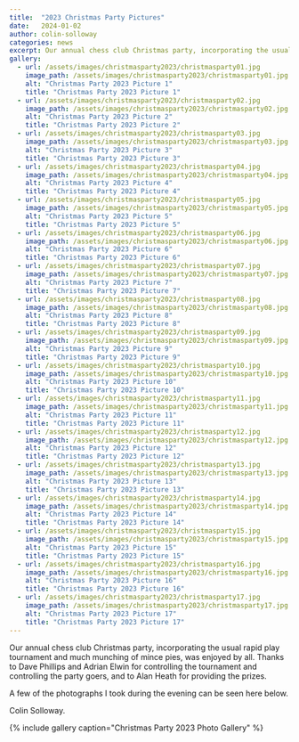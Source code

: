 ```yaml
---
title:  "2023 Christmas Party Pictures"
date:   2024-01-02
author: colin-solloway
categories: news
excerpt: Our annual chess club Christmas party, incorporating the usual rapid play tournament and much munching of mince pies, was enjoyed by all.
gallery:
  - url: /assets/images/christmasparty2023/christmasparty01.jpg
    image_path: /assets/images/christmasparty2023/christmasparty01.jpg
    alt: "Christmas Party 2023 Picture 1"
    title: "Christmas Party 2023 Picture 1"
  - url: /assets/images/christmasparty2023/christmasparty02.jpg
    image_path: /assets/images/christmasparty2023/christmasparty02.jpg
    alt: "Christmas Party 2023 Picture 2"
    title: "Christmas Party 2023 Picture 2"
  - url: /assets/images/christmasparty2023/christmasparty03.jpg
    image_path: /assets/images/christmasparty2023/christmasparty03.jpg
    alt: "Christmas Party 2023 Picture 3"
    title: "Christmas Party 2023 Picture 3"
  - url: /assets/images/christmasparty2023/christmasparty04.jpg
    image_path: /assets/images/christmasparty2023/christmasparty04.jpg
    alt: "Christmas Party 2023 Picture 4"
    title: "Christmas Party 2023 Picture 4"
  - url: /assets/images/christmasparty2023/christmasparty05.jpg
    image_path: /assets/images/christmasparty2023/christmasparty05.jpg
    alt: "Christmas Party 2023 Picture 5"
    title: "Christmas Party 2023 Picture 5"
  - url: /assets/images/christmasparty2023/christmasparty06.jpg
    image_path: /assets/images/christmasparty2023/christmasparty06.jpg
    alt: "Christmas Party 2023 Picture 6"
    title: "Christmas Party 2023 Picture 6"
  - url: /assets/images/christmasparty2023/christmasparty07.jpg
    image_path: /assets/images/christmasparty2023/christmasparty07.jpg
    alt: "Christmas Party 2023 Picture 7"
    title: "Christmas Party 2023 Picture 7"
  - url: /assets/images/christmasparty2023/christmasparty08.jpg
    image_path: /assets/images/christmasparty2023/christmasparty08.jpg
    alt: "Christmas Party 2023 Picture 8"
    title: "Christmas Party 2023 Picture 8"
  - url: /assets/images/christmasparty2023/christmasparty09.jpg
    image_path: /assets/images/christmasparty2023/christmasparty09.jpg
    alt: "Christmas Party 2023 Picture 9"
    title: "Christmas Party 2023 Picture 9"
  - url: /assets/images/christmasparty2023/christmasparty10.jpg
    image_path: /assets/images/christmasparty2023/christmasparty10.jpg
    alt: "Christmas Party 2023 Picture 10"
    title: "Christmas Party 2023 Picture 10"
  - url: /assets/images/christmasparty2023/christmasparty11.jpg
    image_path: /assets/images/christmasparty2023/christmasparty11.jpg
    alt: "Christmas Party 2023 Picture 11"
    title: "Christmas Party 2023 Picture 11"
  - url: /assets/images/christmasparty2023/christmasparty12.jpg
    image_path: /assets/images/christmasparty2023/christmasparty12.jpg
    alt: "Christmas Party 2023 Picture 12"
    title: "Christmas Party 2023 Picture 12"
  - url: /assets/images/christmasparty2023/christmasparty13.jpg
    image_path: /assets/images/christmasparty2023/christmasparty13.jpg
    alt: "Christmas Party 2023 Picture 13"
    title: "Christmas Party 2023 Picture 13"
  - url: /assets/images/christmasparty2023/christmasparty14.jpg
    image_path: /assets/images/christmasparty2023/christmasparty14.jpg
    alt: "Christmas Party 2023 Picture 14"
    title: "Christmas Party 2023 Picture 14"
  - url: /assets/images/christmasparty2023/christmasparty15.jpg
    image_path: /assets/images/christmasparty2023/christmasparty15.jpg
    alt: "Christmas Party 2023 Picture 15"
    title: "Christmas Party 2023 Picture 15"
  - url: /assets/images/christmasparty2023/christmasparty16.jpg
    image_path: /assets/images/christmasparty2023/christmasparty16.jpg
    alt: "Christmas Party 2023 Picture 16"
    title: "Christmas Party 2023 Picture 16"
  - url: /assets/images/christmasparty2023/christmasparty17.jpg
    image_path: /assets/images/christmasparty2023/christmasparty17.jpg
    alt: "Christmas Party 2023 Picture 17"
    title: "Christmas Party 2023 Picture 17"
---
```


Our annual chess club Christmas party, incorporating the usual rapid play tournament and much munching of mince pies, was enjoyed by all. Thanks to Dave Phillips and Adrian Elwin for controlling the tournament and controlling the party goers, and to Alan Heath for providing the prizes.

A few of the photographs I took during the evening can be seen here below.


Colin Solloway.

{% include gallery caption="Christmas Party 2023 Photo Gallery" %}